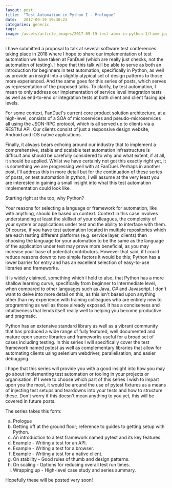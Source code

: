 ```yaml
---
layout: post
title:  "Test Automation in Python I - Prologue"
date:   2017-09-19 19:30:23
categories: generic
tags: 
image: /assets/article_images/2017-09-19-test-atmn-in-python-1/time.jpg
---
```


I have submitted a proposal to talk at several software test conferences taking place in 2018 where I hope to share our implementation of test automation we have taken at FanDuel (which are really just checks, not the automation of testing). I hope that this talk will be able to serve as both an introduction for beginners in test automation, specifically in Python, as well as provide an insight into a slightly atypical set of design patterns to those more experienced. And the same goes for this series of posts, which serves as representation of the proposed talks. To clarify, by test automation, I mean to only address our implementation of service level integration tests as well as end-to-end or integration tests at both client and client facing api levels.

For some context, FanDuel's current core product solution architecture, at a high-level, consists of a SOA of microservices and pseudo-microservices all using the JSON-RPC protocol, which is all served up to clients via a RESTful API. Our clients consist of just a responsive design website, Android and iOS native applications.

Finally, it always bears echoing around our industry that to implement a comprehensive, stable and scalable test automation infrastructure is difficult and should be carefully considered to why and what extent, if at all, it should be applied. Whilst we have certainly not got this exactly right yet, it is something we are progressing well with at FanDuel. Perhaps in another post, I'll address this in more detail but for the continuation of these series of posts, on test automation in python, I will assume at the very least you are interested in gaining a small insight into what this test automation implementation could look like. 

Starting right at the top, why Python? 

Your reasons for selecting a language or framework for automation, like with anything, should be based on context. Context in this case involves understanding at least the skillset of your colleagues, the complexity of your system or applications under test and the ability to interface with them. Of course, if you have test automation located in multiple repositories which are each testing different platforms (e.g. service layer, clients) then choosing the language for your automation to be the same as the language of the application under test may prove more beneficial, as you may increase your base of potential contributors. However that said, if I could reduce reasons down to two simple factors it would be this; Python has a lower barrier for entry and has an excellent selection of easy-to-use libraries and frameworks.

It is widely claimed, something which I hold to also, that Python has a more shallow learning curve, specifically from beginner to intermediate level, when compared to other languages such as Java, C# and Javascript. I don't want to delve into more detail on this, as this isn't based upon anything other than my experience with training colleagues who are entirely new to programming as well as those already exposed. It has a conciseness and intuitiveness that lends itself really well to helping you become productive and pragmatic.

Python has an extensive standard library as well as a vibrant community that has produced a wide range of fully featured, well documented and mature open source libraries and frameworks useful for a broad set of cases including testing. In this series I will specifically cover the test framework named pytest as well as complementary libraries that allow for automating clients using selenium webdriver, parallelisation, and easier debugging.

I hope that this series will provide you with a good insight into how you may go about implementing test automation or tooling in your projects or organisation. If I were to choose which part of this series I wish to impart upon you the most, it would be around the use of pytest fixtures as a means of injecting test setups and teardowns into your tests and how to structure these. Don't worry if this doesn't mean anything to you yet, this will be covered in future posts.

The series takes this form:

<ol type="a">
  <li>Prologue</li>
  <li>Getting off at the ground floor; reference to guides to getting setup with Python.</li>
  <li>An introduction to a test framework named pytest and its key features.</li>
  <li>Example - Writing a test for an API.</li>
  <li>Example - Writing a test for a browser.</li>
  <li>Example - Writing a test for a native client.</li>
  <li>On stability - Good rules of thumb and design patterns.</li>
  <li>On scaling - Options for reducing overall test run times.</li>
  <li>Wrapping up - High-level case study and series summary.</li>
</ol>

Hopefully these will be posted very soon!
